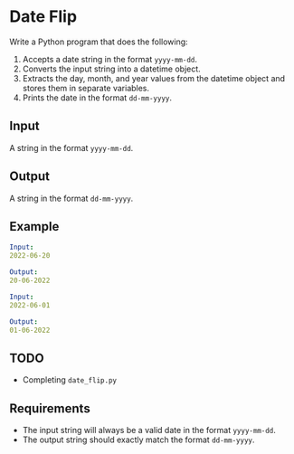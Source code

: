 # Date Flip

Write a Python program that does the following:

1. Accepts a date string in the format `yyyy-mm-dd`.
2. Converts the input string into a datetime object.
3. Extracts the day, month, and year values from the datetime object and stores them in separate variables.
4. Prints the date in the format `dd-mm-yyyy`.

## Input

A string in the format `yyyy-mm-dd`.

## Output

A string in the format `dd-mm-yyyy`.

## Example

```yaml
Input:
2022-06-20

Output:
20-06-2022
```

```yaml
Input:
2022-06-01

Output:
01-06-2022
```

## TODO

- Completing `date_flip.py`

## Requirements

- The input string will always be a valid date in the format `yyyy-mm-dd`.
- The output string should exactly match the format `dd-mm-yyyy`.
